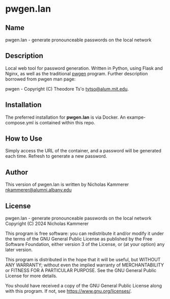 # pwgen.lan

## Name

pwgen.lan - generate pronounceable passwords on the local network

## Description

Local web tool for password generation. Written in Python, using Flask and Nginx, as well as the traditional [pwgen](https://linux.die.net/man/1/pwgen) program. Further description borrowed from pwgen man page:
 

pwgen - Copyright (C) Theodore Ts'o <tytso@alum.mit.edu>.

## Installation

The preferred installation for **pwgen.lan** is via Docker. An exampe-compose.yml is contained within this repo.

## How to Use

Simply access the URL of the container, and a password will be generated each time. Refresh to generate a new password.

## Author

This version of pwgen.lan is written by Nicholas Kammerer <nkammerer@alumni.albany.edu>

## License

pwgen.lan - generate pronounceable passwords on the local network
Copyright (C) 2024 Nicholas Kammerer

This program is free software: you can redistribute it and/or modify
it under the terms of the GNU General Public License as published by
the Free Software Foundation, either version 3 of the License, or
(at your option) any later version.

This program is distributed in the hope that it will be useful,
but WITHOUT ANY WARRANTY; without even the implied warranty of
MERCHANTABILITY or FITNESS FOR A PARTICULAR PURPOSE.  See the
GNU General Public License for more details.

You should have received a copy of the GNU General Public License
along with this program.  If not, see <https://www.gnu.org/licenses/>.
